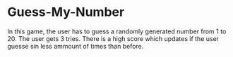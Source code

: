 # Guess-My-Number 
In this game, the user has to guess a randomly generated number from 1 to 20. The user gets 3 tries. There is a high score which updates if the user guesse sin less ammount of times than before.
